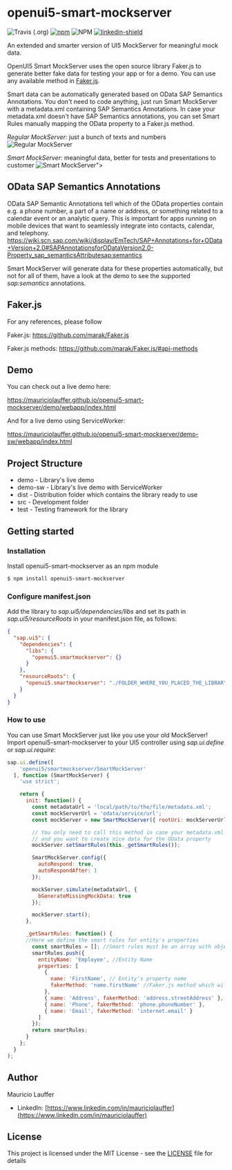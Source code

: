 # openui5-smart-mockserver

![Travis (.org)](https://img.shields.io/travis/mauriciolauffer/openui5-smart-mockserver)
[![npm](https://img.shields.io/npm/v/openui5-smart-mockserver)](https://www.npmjs.com/package/openui5-smart-mockserver)
![NPM](https://img.shields.io/npm/l/openui5-smart-mockserver)
[![linkedin-shield](https://img.shields.io/badge/LinkedIn-black?style=flat-square&logo=linkedin&colorB=555)](https://www.linkedin.com/in/mauriciolauffer)

An extended and smarter version of UI5 MockServer for meaningful mock data.

OpenUI5 Smart MockServer uses the open source library Faker.js to generate better fake data for testing your app or for a demo.
You can use any available method in [Faker.js](https://github.com/marak/Faker.js/#api-methods).

Smart data can be automatically generated based on OData SAP Semantics Annotations. You don't need to code anything, just run Smart MockServer with a metadata.xml containing SAP Semantics Annotations.
In case your metadata.xml doesn't have SAP Semantics annotations, you can set Smart Rules manually mapping the OData property to a Faker.js method.

*Regular MockServer:* just a bunch of texts and numbers
![Regular MockServer](./mockserver.png)

*Smart MockServer:* meaningful data, better for tests and presentations to customer
![Smart MockServer">](./smartmockserver.png)

## OData SAP Semantics Annotations

OData SAP Semantic Annotations tell which of the OData properties contain e.g. a phone number, a part of a name or address, or something related to a calendar event or an analytic query. This is important for apps running on mobile devices that want to seamlessly integrate into contacts, calendar, and telephony.
<https://wiki.scn.sap.com/wiki/display/EmTech/SAP+Annotations+for+OData+Version+2.0#SAPAnnotationsforODataVersion2.0-Property_sap_semanticsAttributesap:semantics>

Smart MockServer will generate data for these properties automatically, but not for all of them, have a look at the demo to see the supported *sap:semantics* annotations.

## Faker.js

For any references, please follow

Faker.js: <https://github.com/marak/Faker.js>

Faker.js methods: <https://github.com/marak/Faker.js/#api-methods>

## Demo

You can check out a live demo here:

<https://mauriciolauffer.github.io/openui5-smart-mockserver/demo/webapp/index.html>

And for a live demo using ServiceWorker:

<https://mauriciolauffer.github.io/openui5-smart-mockserver/demo-sw/webapp/index.html>

## Project Structure

* demo - Library's live demo
* demo-sw - Library's live demo with ServiceWorker
* dist - Distribution folder which contains the library ready to use
* src  - Development folder
* test - Testing framework for the library

## Getting started

### Installation

Install openui5-smart-mockserver as an npm module

```sh
$ npm install openui5-smart-mockserver
```

### Configure manifest.json

Add the library to *sap.ui5/dependencies/libs* and set its path in *sap.ui5/resourceRoots* in your manifest.json file, as follows:

```json
{
  "sap.ui5": {
    "dependencies": {
      "libs": {
        "openui5.smartmockserver": {}
      }
    },
    "resourceRoots": {
      "openui5.smartmockserver": "./FOLDER_WHERE_YOU_PLACED_THE_LIBRARY/openui5/smartmockserver/"
    }
  }
}
```

### How to use

You can use Smart MockServer just like you use your old MockServer!
Import openui5-smart-mockserver to your UI5 controller using *sap.ui.define* or *sap.ui.require*:

```javascript
sap.ui.define([
    'openui5/smartmockserver/SmartMockServer'
  ], function (SmartMockServer) {
    'use strict';

    return {
      init: function() {
        const metadataUrl = 'local/path/to/the/file/metadata.xml';
        const mockServerUrl = 'odata/service/url';
        const mockServer = new SmartMockServer({ rootUri: mockServerUrl });

        // You only need to call this method in case your metadata.xml doesn't have sap:semantics annotations
        // and you want to create nice data for the OData property
        mockServer.setSmartRules(this._getSmartRules());

        SmartMockServer.config({
          autoRespond: true,
          autoRespondAfter: 1
        });

        mockServer.simulate(metadataUrl, {
          bGenerateMissingMockData: true
        });

        mockServer.start();
      },

      _getSmartRules: function() {
      //Here we define the smart rules for entity's properties
        const smartRules = []; //Smart rules must be an array with objects such as the following example
        smartRules.push({
          entityName: 'Employee', //Entity Name
          properties: [
            {
              name: 'FirstName', // Entity's property name
              fakerMethod: 'name.firstName' //Faker.js method which will be used for this property
            },
            { name: 'Address', fakerMethod: 'address.streetAddress' },
            { name: 'Phone', fakerMethod: 'phone.phoneNumber' },
            { name: 'Email', fakerMethod: 'internet.email' }
          ]
        });
        return smartRules;
      }
    };
  }
);
```

## Author

Mauricio Lauffer

* LinkedIn: [https://www.linkedin.com/in/mauriciolauffer](https://www.linkedin.com/in/mauriciolauffer)

## License

This project is licensed under the MIT License - see the [LICENSE](LICENSE) file for details
